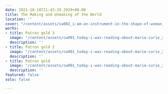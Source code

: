 ```yaml
---
date: 2021-10-18T21:43:29.2929+00:00
title: The Making and Unmaking of the World
location: ''
cover: "/content/assets/cw002_i-am-an-instrument-in-the-shape-of-woman_2021_72.jpg"
works:
- title: Patron gold 3
  image: "/content/assets/cw001_today-i-was-reading-about-marie-curie_2021_72-3.jpg"
  description: ''
- title: Patron gold 2
  image: "/content/assets/cw001_today-i-was-reading-about-marie-curie_2021_72-2.jpg"
  description: ''
- title: Patron gold
  image: "/content/assets/cw001_today-i-was-reading-about-marie-curie_2021_72.jpg"
  description: ''
featured: false
solo: false

---
```

